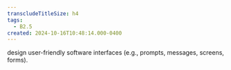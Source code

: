 ```yaml
---
transcludeTitleSize: h4
tags:
  - B2.5
created: 2024-10-16T10:48:14.000-0400
---
```

design user-friendly software interfaces (e.g., prompts, messages, screens, forms).
